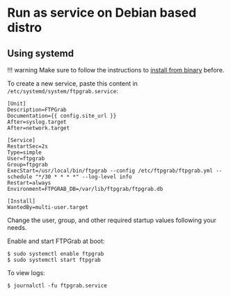 # Run as service on Debian based distro

## Using systemd

!!! warning
    Make sure to follow the instructions to [install from binary](binary.md) before.

To create a new service, paste this content in `/etc/systemd/system/ftpgrab.service`:

```
[Unit]
Description=FTPGrab
Documentation={{ config.site_url }}
After=syslog.target
After=network.target

[Service]
RestartSec=2s
Type=simple
User=ftpgrab
Group=ftpgrab
ExecStart=/usr/local/bin/ftpgrab --config /etc/ftpgrab/ftpgrab.yml --schedule "*/30 * * * *" --log-level info
Restart=always
Environment=FTPGRAB_DB=/var/lib/ftpgrab/ftpgrab.db

[Install]
WantedBy=multi-user.target
```

Change the user, group, and other required startup values following your needs.

Enable and start FTPGrab at boot:

```shell
$ sudo systemctl enable ftpgrab
$ sudo systemctl start ftpgrab
```

To view logs:

```shell
$ journalctl -fu ftpgrab.service
```
